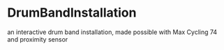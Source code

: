 # DrumBandInstallation
an interactive drum band installation, made possible with Max Cycling 74 and proximity sensor
